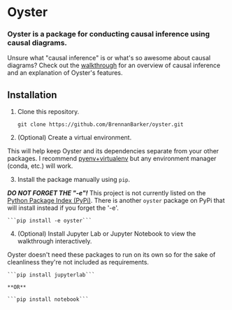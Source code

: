 # Oyster
### Oyster is a package for conducting causal inference using causal diagrams.

Unsure what "causal inference" is or what's so awesome about causal diagrams?
Check out the [walkthrough](walkthrough/1_intro_and_Causal_Diagrams.ipynb) for
an overview of causal inference and an explanation of Oyster's features.  

## Installation
1) Clone this repository.

    ```git clone https://github.com/BrennanBarker/oyster.git```


2) (Optional) Create a virtual environment.

This will help keep Oyster and its dependencies separate from your other 
packages. I recommend [pyenv+virtualenv](https://github.com/pyenv/pyenv) but 
any environment manager (conda, etc.) will work.

3) Install the package manually using `pip`.  

***DO NOT FORGET THE "-e"!*** This project is not currently listed on the 
[Python Package Index (PyPi)](https://pypi.org). There is another `oyster` 
package on PyPi that will install instead if you forget the '-e'.

    ```pip install -e oyster```


4) (Optional) Install Jupyter Lab or Jupyter Notebook to view the walkthrough 
interactively.

Oyster doesn't need these packages to run on its own so for the sake of 
cleanliness they're not included as requirements.

    ```pip install jupyterlab```
  
    **OR**
    
    ```pip install notebook```
